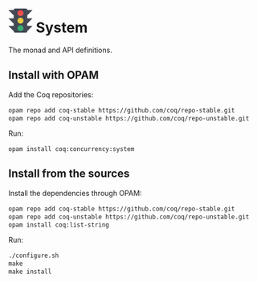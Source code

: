 # ![Logo](https://raw.githubusercontent.com/clarus/icons/master/street-light-48.png) System
The monad and API definitions.

## Install with OPAM
Add the Coq repositories:

    opam repo add coq-stable https://github.com/coq/repo-stable.git
    opam repo add coq-unstable https://github.com/coq/repo-unstable.git

Run:

    opam install coq:concurrency:system

## Install from the sources
Install the dependencies through OPAM:

    opam repo add coq-stable https://github.com/coq/repo-stable.git
    opam repo add coq-unstable https://github.com/coq/repo-unstable.git
    opam install coq:list-string

Run:

    ./configure.sh
    make
    make install
